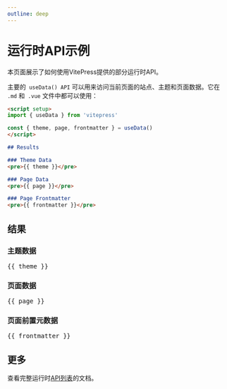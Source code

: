 ```yaml
---
outline: deep
---
```


# 运行时API示例

本页面展示了如何使用VitePress提供的部分运行时API。

主要的` useData() API` 可以用来访问当前页面的站点、主题和页面数据。它在` .md` 和` .vue` 文件中都可以使用：

```md
<script setup>
import { useData } from 'vitepress'

const { theme, page, frontmatter } = useData()
</script>

## Results

### Theme Data
<pre>{{ theme }}</pre>

### Page Data
<pre>{{ page }}</pre>

### Page Frontmatter
<pre>{{ frontmatter }}</pre>
```

<script setup>
import { useData } from 'vitepress'

const { site, theme, page, frontmatter } = useData()
</script>

## 结果

### 主题数据
<pre>{{ theme }}</pre>

### 页面数据
<pre>{{ page }}</pre>

### 页面前置元数据
<pre>{{ frontmatter }}</pre>

## 更多

查看完整运行时[API列表](https://vitepress.dev/reference/runtime-api#usedata)的文档。
